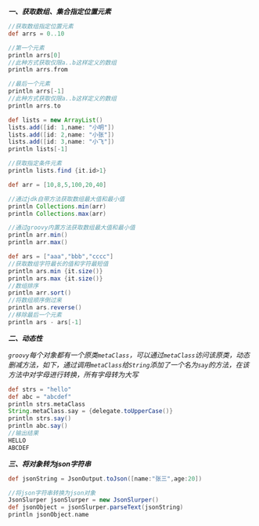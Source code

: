 ***一、获取数组、集合指定位置元素***
~~~groovy
//获取数组指定位置元素
def arrs = 0..10

//第一个元素
println arrs[0]
//此种方式获取仅限a..b这样定义的数组
println arrs.from

//最后一个元素
println arrs[-1]
//此种方式获取仅限a..b这样定义的数组
println arrs.to

def lists = new ArrayList()
lists.add([id: 1,name: "小明"])
lists.add([id: 2,name: "小张"])
lists.add([id: 3,name: "小飞"])
println lists[-1]
~~~

~~~groovy
//获取指定条件元素
println lists.find {it.id>1}

def arr = [10,8,5,100,20,40]

//通过jdk自带方法获取数组最大值和最小值
println Collections.min(arr)
println Collections.max(arr)

//通过groovy内置方法获取数组最大值和最小值
println arr.min()
println arr.max()

def ars = ["aaa","bbb","cccc"]
//获取数组字符最长的值和字符最短值
println ars.min {it.size()}
println ars.max {it.size()}
//数组排序
println arr.sort()
//将数组顺序倒过来
println ars.reverse()
//移除最后一个元素
println ars - ars[-1]
~~~

***二、动态性***

*`groovy`每个对象都有一个原类`metaClass`，可以通过`metaClass`访问该原类，动态删减方法，如下，通过调用`metaClass`给`String`添加了一个名为`say`的方法，在该方法中对字母进行转换，所有字母转为大写*

~~~groovy
def strs = "hello"
def abc = "abcdef"
println strs.metaClass
String.metaClass.say = {delegate.toUpperCase()}
println strs.say()
println abc.say()
//输出结果
HELLO
ABCDEF
~~~

***三、将对象转为json字符串***

~~~groovy
def jsonString = JsonOutput.toJson([name:"张三",age:20])

//将json字符串转换为json对象
JsonSlurper jsonSlurper = new JsonSlurper()
def jsonObject = jsonSlurper.parseText(jsonString)
println jsonObject.name
~~~
